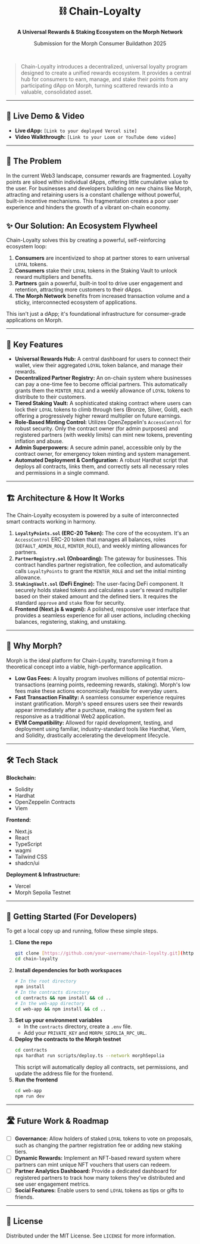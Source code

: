<div align="center">
  <br />
  <h1>⛓️ Chain-Loyalty</h1>
  <p><b>A Universal Rewards & Staking Ecosystem on the Morph Network</b></p>
  <p>Submission for the Morph Consumer Buildathon 2025</p>
  <br />
</div>

> Chain-Loyalty introduces a decentralized, universal loyalty program designed to create a unified rewards ecosystem. It provides a central hub for consumers to earn, manage, and stake their points from any participating dApp on Morph, turning scattered rewards into a valuable, consolidated asset.

---

## 🚀 Live Demo & Video

- **Live dApp:** `[Link to your deployed Vercel site]`
- **Video Walkthrough:** `[Link to your Loom or YouTube demo video]`

---

## 🎯 The Problem

In the current Web3 landscape, consumer rewards are fragmented. Loyalty points are siloed within individual dApps, offering little cumulative value to the user. For businesses and developers building on new chains like Morph, attracting and retaining users is a constant challenge without powerful, built-in incentive mechanisms. This fragmentation creates a poor user experience and hinders the growth of a vibrant on-chain economy.

## ✨ Our Solution: An Ecosystem Flywheel

Chain-Loyalty solves this by creating a powerful, self-reinforcing ecosystem loop:

1.  **Consumers** are incentivized to shop at partner stores to earn universal `LOYAL` tokens.
2.  **Consumers** stake their `LOYAL` tokens in the Staking Vault to unlock reward multipliers and benefits.
3.  **Partners** gain a powerful, built-in tool to drive user engagement and retention, attracting more customers to their dApps.
4.  **The Morph Network** benefits from increased transaction volume and a sticky, interconnected ecosystem of applications.

This isn't just a dApp; it's foundational infrastructure for consumer-grade applications on Morph.

---

## 🔑 Key Features

-   **Universal Rewards Hub:** A central dashboard for users to connect their wallet, view their aggregated `LOYAL` token balance, and manage their rewards.
-   **Decentralized Partner Registry:** An on-chain system where businesses can pay a one-time fee to become official partners. This automatically grants them the `MINTER_ROLE` and a weekly allowance of `LOYAL` tokens to distribute to their customers.
-   **Tiered Staking Vault:** A sophisticated staking contract where users can lock their `LOYAL` tokens to climb through tiers (Bronze, Silver, Gold), each offering a progressively higher reward multiplier on future earnings.
-   **Role-Based Minting Control:** Utilizes OpenZeppelin's `AccessControl` for robust security. Only the contract owner (for admin purposes) and registered partners (with weekly limits) can mint new tokens, preventing inflation and abuse.
-   **Admin Superpowers:** A secure admin panel, accessible only by the contract owner, for emergency token minting and system management.
-   **Automated Deployment & Configuration:** A robust Hardhat script that deploys all contracts, links them, and correctly sets all necessary roles and permissions in a single command.

---

## 🏗️ Architecture & How It Works

The Chain-Loyalty ecosystem is powered by a suite of interconnected smart contracts working in harmony.



1.  **`LoyaltyPoints.sol` (ERC-20 Token):** The core of the ecosystem. It's an `AccessControl` ERC-20 token that manages all balances, roles (`DEFAULT_ADMIN_ROLE`, `MINTER_ROLE`), and weekly minting allowances for partners.
2.  **`PartnerRegistry.sol` (Onboarding):** The gateway for businesses. This contract handles partner registration, fee collection, and automatically calls `LoyaltyPoints` to grant the `MINTER_ROLE` and set the initial minting allowance.
3.  **`StakingVault.sol` (DeFi Engine):** The user-facing DeFi component. It securely holds staked tokens and calculates a user's reward multiplier based on their staked amount and the defined tiers. It requires the standard `approve` and `stake` flow for security.
4.  **Frontend (Next.js & wagmi):** A polished, responsive user interface that provides a seamless experience for all user actions, including checking balances, registering, staking, and unstaking.

---

## 💜 Why Morph?

Morph is the ideal platform for Chain-Loyalty, transforming it from a theoretical concept into a viable, high-performance application.

-   **Low Gas Fees:** A loyalty program involves millions of potential micro-transactions (earning points, redeeming rewards, staking). Morph's low fees make these actions economically feasible for everyday users.
-   **Fast Transaction Finality:** A seamless consumer experience requires instant gratification. Morph's speed ensures users see their rewards appear immediately after a purchase, making the system feel as responsive as a traditional Web2 application.
-   **EVM Compatibility:** Allowed for rapid development, testing, and deployment using familiar, industry-standard tools like Hardhat, Viem, and Solidity, drastically accelerating the development lifecycle.

---

## 🛠️ Tech Stack

**Blockchain:**
-   Solidity
-   Hardhat
-   OpenZeppelin Contracts
-   Viem

**Frontend:**
-   Next.js
-   React
-   TypeScript
-   wagmi
-   Tailwind CSS
-   shadcn/ui

**Deployment & Infrastructure:**
-   Vercel
-   Morph Sepolia Testnet

---

## 🏁 Getting Started (For Developers)

To get a local copy up and running, follow these simple steps.

1.  **Clone the repo**
    ```sh
    git clone [https://github.com/your-username/chain-loyalty.git](https://github.com/your-username/chain-loyalty.git)
    cd chain-loyalty
    ```
2.  **Install dependencies for both workspaces**
    ```sh
    # In the root directory
    npm install
    # In the contracts directory
    cd contracts && npm install && cd ..
    # In the web-app directory
    cd web-app && npm install && cd ..
    ```
3.  **Set up your environment variables**
    -   In the `contracts` directory, create a `.env` file.
    -   Add your `PRIVATE_KEY` and `MORPH_SEPOLIA_RPC_URL`.
4.  **Deploy the contracts to the Morph testnet**
    ```sh
    cd contracts
    npx hardhat run scripts/deploy.ts --network morphSepolia
    ```
    This script will automatically deploy all contracts, set permissions, and update the address file for the frontend.
5.  **Run the frontend**
    ```sh
    cd web-app
    npm run dev
    ```

---

## 🛣️ Future Work & Roadmap

-   [ ] **Governance:** Allow holders of staked `LOYAL` tokens to vote on proposals, such as changing the partner registration fee or adding new staking tiers.
-   [ ] **Dynamic Rewards:** Implement an NFT-based reward system where partners can mint unique NFT vouchers that users can redeem.
-   [ ] **Partner Analytics Dashboard:** Provide a dedicated dashboard for registered partners to track how many tokens they've distributed and see user engagement metrics.
-   [ ] **Social Features:** Enable users to send `LOYAL` tokens as tips or gifts to friends.

---

## 📄 License

Distributed under the MIT License. See `LICENSE` for more information.
